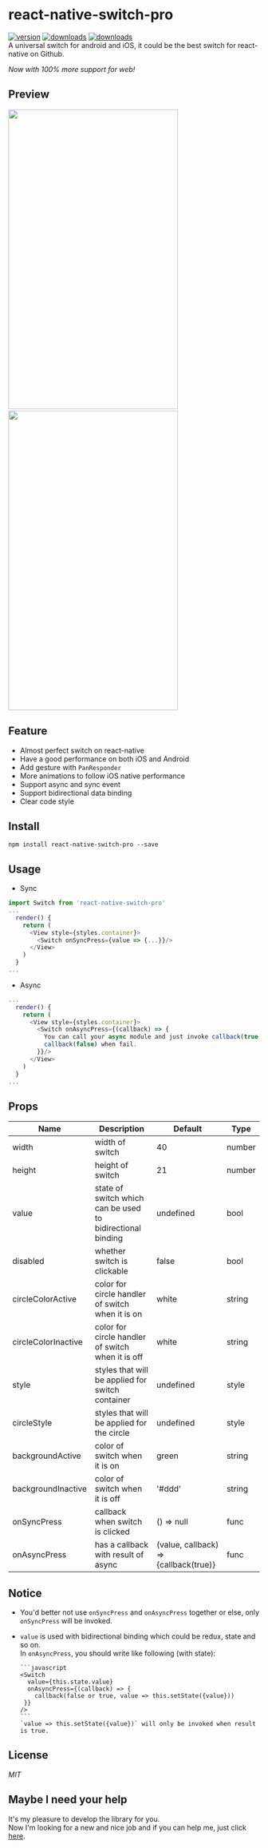 # react-native-switch-pro

[![version](https://img.shields.io/npm/v/react-native-switch-pro.svg)](https://www.npmjs.com/package/react-native-switch-pro) [![downloads](https://img.shields.io/npm/dm/react-native-switch-pro.svg?style=flat)](https://www.npmjs.com/package/react-native-switch-pro)
[![downloads](https://img.shields.io/npm/dt/react-native-switch-pro.svg?style=flat)](https://www.npmjs.com/package/react-native-switch-pro)  
A universal switch for android and iOS, it could be the best switch for react-native on Github.

_Now with 100% more support for web!_

## Preview

<img src="http://ww4.sinaimg.cn/large/005zU9b3jw1faioulkg79j30kq10wq3c.jpg" width="340" height="600"/>
&nbsp;&nbsp;&nbsp;
<img src="http://ww2.sinaimg.cn/large/005zU9b3jw1faioygbedfg30a90iejrd.gif" width="340" height="600"/>

## Feature

- Almost perfect switch on react-native
- Have a good performance on both iOS and Android
- Add gesture with `PanResponder`
- More animations to follow iOS native performance
- Support async and sync event
- Support bidirectional data binding
- Clear code style

## Install

`npm install react-native-switch-pro --save`

## Usage

- Sync

```JavaScript
import Switch from 'react-native-switch-pro'
...
  render() {
    return (
      <View style={styles.container}>
        <Switch onSyncPress={value => {...}}/>
      </View>
    )
  }
...
```

- Async

```JavaScript
...
  render() {
    return (
      <View style={styles.container}>
        <Switch onAsyncPress={(callback) => {
          You can call your async module and just invoke callback(true) when succeed,
          callback(false) when fail.
        }}/>
      </View>
    )
  }
...
```

## Props

| Name                | Description                                                | Default                               | Type   |
| ------------------- | ---------------------------------------------------------- | ------------------------------------- | ------ |
| width               | width of switch                                            | 40                                    | number |
| height              | height of switch                                           | 21                                    | number |
| value               | state of switch which can be used to bidirectional binding | undefined                             | bool   |
| disabled            | whether switch is clickable                                | false                                 | bool   |
| circleColorActive   | color for circle handler of switch when it is on           | white                                 | string |
| circleColorInactive | color for circle handler of switch when it is off          | white                                 | string |
| style               | styles that will be applied for switch container           | undefined                             | style  |
| circleStyle         | styles that will be applied for the circle                 | undefined                             | style  |
| backgroundActive    | color of switch when it is on                              | green                                 | string |
| backgroundInactive  | color of switch when it is off                             | '#ddd'                                | string |
| onSyncPress         | callback when switch is clicked                            | () => null                            | func   |
| onAsyncPress        | has a callback with result of async                        | (value, callback) => {callback(true)} | func   |

## Notice

- You'd better not use `onSyncPress` and `onAsyncPress` together or else, only `onSyncPress` will be invoked.
- `value` is used with bidirectional binding which could be redux, state and so on.  
  In `onAsyncPress`, you should write like following (with state):

      ```javascript
      <Switch
        value={this.state.value}
        onAsyncPress={(callback) => {
          callback(false or true, value => this.setState({value}))
       }}
      />
      ```
      `value => this.setState({value})` will only be invoked when result is true.

## License

_MIT_

## Maybe I need your help

It's my pleasure to develop the library for you.  
Now I'm looking for a new and nice job and if you can help me, just click [here](https://github.com/poberwong/Maybe-I-need-your-help/blob/master/README.md).
